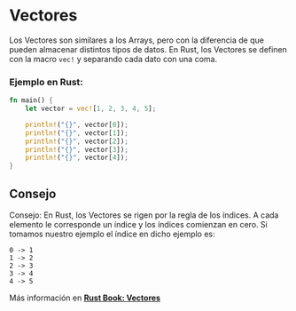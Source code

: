 # Vectores
Los Vectores son similares a los Arrays, pero con la diferencia de que pueden almacenar distintos 
tipos de datos. En Rust, los Vectores se definen con la macro `vec!` y separando cada dato con una 
coma.

### Ejemplo en Rust:
```rust
fn main() {
    let vector = vec![1, 2, 3, 4, 5];

    println!("{}", vector[0]);
    println!("{}", vector[1]);
    println!("{}", vector[2]);
    println!("{}", vector[3]);
    println!("{}", vector[4]);
}
```

## Consejo
Consejo: En Rust, los Vectores se rigen por la regla de los índices. A cada elemento le 
corresponde un índice y los índices comienzan en cero.
Si tomamos nuestro ejemplo el índice en dicho ejemplo es:
```
0 -> 1
1 -> 2
2 -> 3
3 -> 4
4 -> 5
```

Más información en [**Rust Book: Vectores**](https://book.rustlang-es.org/rust-book-es/ch08-01-vectors.html)